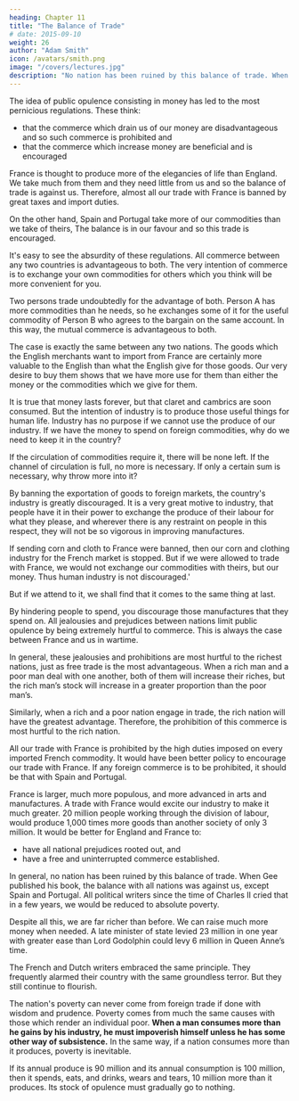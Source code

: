 ```yaml
---
heading: Chapter 11
title: "The Balance of Trade"
# date: 2015-09-10
weight: 26
author: "Adam Smith"
icon: /avatars/smith.png
image: "/covers/lectures.jpg"
description: "No nation has been ruined by this balance of trade. When Gee published his book, the balance with all nations was against us, except Spain and Portugal"
---
```




The idea of public opulence consisting in money has led to the most pernicious regulations. These think:
- that the commerce which drain us of our money are disadvantageous and so such commerce is prohibited and
- that the commerce which increase money are beneficial and is encouraged

France is thought to produce more of the elegancies of life than England. We take much from them and they need little from us and so the balance of trade is against us. Therefore, almost all our trade with France is banned by great taxes and import duties.

On the other hand, Spain and Portugal take more of our commodities than we take of theirs, The balance is in our favour and so this trade is encouraged.

It's easy to see the absurdity of these regulations. All commerce between any two countries is advantageous to both. The very intention of commerce is to exchange your own commodities for others which you think will be more convenient for you. 

Two persons trade undoubtedly for the advantage of both. Person A has more commodities than he needs, so he exchanges some of it for the useful commodity of Person B who agrees to the bargain on the same account. In this way, the mutual commerce is advantageous to both.

The case is exactly the same between any two nations. The goods which the English merchants want to import from France are certainly more valuable to the English than what the English give for those goods. Our very desire to buy them shows that we have more use for them than either the money or the commodities which we give for them.

It is true that money lasts forever, but that claret and cambrics are soon consumed. But the intention of industry is to produce those useful things for human life. Industry has no purpose if we cannot use the produce of our industry. If we have the money to spend on foreign commodities, why do we need to keep it in the country?

    
If the circulation of commodities require it, there will be none left. If the channel of circulation is full, no more is necessary. If only a certain sum is necessary, why throw more into it?

By banning the exportation of goods to foreign markets, the country's industry is greatly discouraged. It is a very great motive to industry, that people have it in their power to exchange the produce of their labour for what they please, and wherever there is any restraint on people in this respect, they will not be so vigorous in improving manufactures.

If sending corn and cloth to France were banned, then our corn and clothing industry for the French market is stopped. But if we were allowed to trade with France, we would not exchange our commodities with theirs, but our money. Thus human industry is not discouraged.'

But if we attend to it, we shall find that it comes to the same thing at last.

By hindering people to spend, you discourage those manufactures that they spend on. All jealousies and prejudices between nations limit public opulence by being extremely hurtful to commerce. This is always the case between France and us in wartime.

In general, these jealousies and prohibitions are most hurtful to the richest nations, just as free trade is the most advantageous. When a rich man and a poor man deal with one another, both of them will increase their riches, but the rich man’s stock will increase in a greater proportion than the poor man’s.

Similarly, when a rich and a poor nation engage in trade, the rich nation will have the greatest advantage. Therefore, the prohibition of this commerce is most hurtful to the rich nation.

All our trade with France is prohibited by the high duties imposed on every imported French commodity. It would have been better policy to encourage our trade with France. If any foreign commerce is to be prohibited, it should be that with Spain and Portugal. 

<!-- This would have been most advantageous to England. -->

France is larger, much more populous, and more advanced in arts and manufactures. A trade with France would excite our industry to make it much greater. 20 million people working through the division of labour, would produce 1,000 times more goods than another society of only 3 million. It would be better for England and France to:
- have all national prejudices rooted out, and
- have a free and uninterrupted commerce established.

In general, no nation has been ruined by this balance of trade. When Gee published his book, the balance with all nations was against us, except Spain and Portugal. All political writers since the time of Charles II cried that in a few years, we would be reduced to absolute poverty.

Despite all this, we are far richer than before. We can raise much more money when needed. A late minister of state levied 23 million in one year with greater ease than Lord Godolphin could levy 6 million in Queen Anne’s time. 

The French and Dutch writers embraced the same principle. They frequently alarmed their country with the same groundless terror. But they still continue to flourish. 

The nation's poverty can never come from foreign trade if done with wisdom and prudence. Poverty comes from much the same causes with those which render an individual poor. **When a man consumes more than he gains by his industry, he must impoverish himself unless he has some other way of subsistence.** In the same way, if a nation consumes more than it produces, poverty is inevitable.

If its annual produce is 90 million and its annual consumption is 100 million, then it spends, eats, and drinks, wears and tears, 10 million more than it produces. Its stock of opulence must gradually go to nothing.

